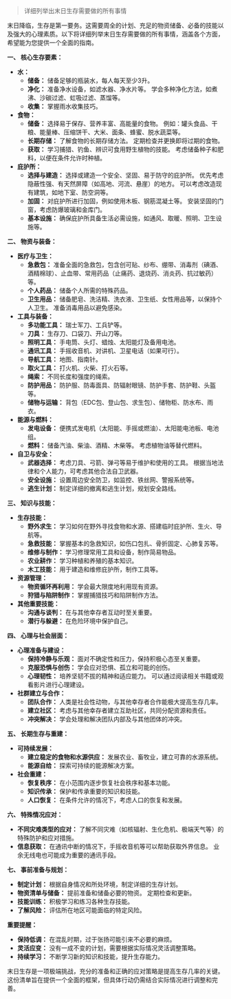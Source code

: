 > 详细列举出末日生存需要做的所有事情




末日降临，生存是第一要务。这需要周全的计划、充足的物资储备、必备的技能以及强大的心理素质。以下将详细列举末日生存需要做的所有事情，涵盖各个方面，希望能为您提供一个全面的指南。

**一、 核心生存要素：**

* **水：**
  * **储备：** 储备足够的瓶装水，每人每天至少3升。
  * **净化：** 准备净水设备，如滤水器、净水片等。 学会多种净化方法，如煮沸、沙碳过滤、虹吸过滤、蒸馏等。
  * **收集：** 掌握雨水收集技巧。
* **食物：**
  * **储备：** 选择易于保存、营养丰富、高能量的食物。 例如：罐头食品、干粮、能量棒、压缩饼干、大米、面条、蜂蜜、脱水蔬菜等。
  * **长期存储：** 了解食物的长期存储方法。 定期检查并更换即将过期的食物。
  * **获取：** 学习捕猎、钓鱼、辨识可食用野生植物的技能。 考虑储备种子和肥料，以便在条件允许时种植。
* **庇护所：**
  * **选择与建造：** 选择或建造一个安全、坚固、易于防守的庇护所。 优先考虑隐蔽性强、有天然屏障（如高地、河流、悬崖）的地方。 可以考虑改造现有建筑，如地下室、防空洞等。
  * **加固：** 对庇护所进行加固，例如使用木板、钢筋混凝土等。 安装坚固的门窗，考虑防爆玻璃和金库门。
  * **基本设施：** 确保庇护所具备生活必需设施，如通风、取暖、照明、卫生设施等。

**二、 物资与装备：**

* **医疗与卫生：**
  * **急救包：** 准备全面的急救包，包含创可贴、纱布、绷带、消毒剂（碘酒、酒精棉球）、止血带、常用药品（止痛药、退烧药、消炎药、抗过敏药）等。
  * **个人药品：** 储备个人所需的特殊药品。
  * **卫生用品：** 储备肥皂、洗洁精、洗衣液、卫生纸、女性用品等，以保持个人卫生。 准备消毒用品以避免感染。
* **工具与装备：**
  * **多功能工具：** 瑞士军刀、工兵铲等。
  * **刀具：** 生存刀、口袋刀、开山刀等。
  * **照明工具：** 手电筒、头灯、蜡烛、太阳能灯及备用电池。
  * **通讯工具：** 手摇收音机、对讲机、卫星电话（如果可行）。
  * **导航工具：** 地图、指南针。
  * **取火工具：** 打火机、火柴、打火石等。
  * **绳索：** 不同长度和强度的绳索。
  * **防护用品：** 防护服、防毒面具、防辐射眼镜、防护手套、防护鞋、头盔等。
  * **储物与运输：** 背包（EDC包、登山包、求生包）、储物柜、防水布、雨衣。
* **能源与燃料：**
  * **发电设备：** 便携式发电机（太阳能、手摇或燃油）、太阳能电池板、电池组。
  * **燃料：** 储备汽油、柴油、酒精、木柴等。 考虑植物油等替代燃料。
* **自卫与安全：**
  * **武器选择：** 考虑刀具、弓箭、弹弓等易于维护和使用的工具。 根据当地法律和个人能力，可考虑其他合法自卫武器。
  * **安全设施：** 设置周边安全防卫，如监控、铁丝网、警报系统等。
  * **逃生计划：** 制定详细的撤离和逃生计划，规划安全路线。

**三、 知识与技能：**

* **生存技能：**
  * **野外求生：** 学习如何在野外寻找食物和水源、搭建临时庇护所、生火、导航等。
  * **急救技能：** 掌握基本的急救知识，如伤口包扎、骨折固定、心肺复苏等。
  * **维修与制作：** 学习修理常用工具和设备，制作简易物品。
  * **农业耕作：** 学习种植和养殖的基本知识。
  * **木工技能：** 用于建造和维修庇护所，制作工具等。
* **资源管理：**
  * **物资循环再利用：** 学会最大限度地利用现有资源。
  * **狩猎与陷阱制作：** 掌握捕猎技巧和陷阱制作方法。
* **其他重要技能：**
  * **沟通与谈判：** 在与其他幸存者互动时至关重要。
  * **潜行与躲避：** 在危险环境中保护自己。

**四、 心理与社会层面：**

* **心理准备与建设：**
  * **保持冷静与乐观：** 面对不确定性和压力，保持积极心态至关重要。
  * **克服恐惧与创伤：** 学会应对恐惧、孤立和可能的创伤。
  * **心理韧性：** 培养坚韧不拔的精神和适应能力。 可以通过阅读相关书籍或观看影片进行心理建设。
* **社群建立与合作：**
  * **团队合作：** 人类是社会性动物，与其他幸存者合作能极大提高生存几率。
  * **建立社区：** 考虑与其他幸存者建立互助社区，共同分配资源和责任。
  * **冲突解决：** 学会处理和解决团队内部及与其他团体的冲突。

**五、 长期生存与重建：**

* **可持续发展：**
  * **建立稳定的食物和水源供应：** 发展农业、畜牧业，建立可靠的水源系统。
  * **能源自给：** 探索可持续的能源解决方案。
* **社会重建：**
  * **恢复秩序：** 在小范围内逐步恢复社会秩序和基本功能。
  * **知识传承：** 保护和传承重要的知识和技能。
  * **人口恢复：** 在条件允许的情况下，考虑人口的恢复和发展。

**六、 特殊情况应对：**

* **不同灾难类型的应对：** 了解不同灾难（如核辐射、生化危机、极端天气等）的特殊防护和应对措施。
* **信息获取：** 在通讯中断的情况下，手摇收音机等可以帮助获取外界信息。 业余无线电也可能成为重要的通讯手段。

**七、 事前准备与规划：**

* **制定计划：** 根据自身情况和所处环境，制定详细的生存计划。
* **物资清单与储备：** 提前准备和储备必要的物资。 定期检查和更新。
* **技能训练：** 积极学习和练习各种生存技能。
* **了解风险：** 评估所在地区可能面临的特定风险。

**重要提醒：**

* **保持低调：** 在混乱时期，过于张扬可能引来不必要的麻烦。
* **灵活应变：** 没有一成不变的计划，需要根据实际情况灵活调整策略。
* **持续学习：** 不断学习新的知识和技能，提升生存能力。

末日生存是一项极端挑战，充分的准备和正确的应对策略是提高生存几率的关键。这份清单旨在提供一个全面的框架，但具体行动仍需结合实际情况进行调整和完善。
